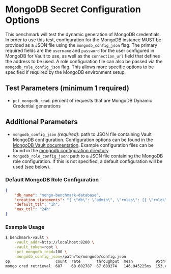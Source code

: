 # MongoDB Secret Configuration Options

This benchmark will test the dynamic generation of MongoDB credentials. In order to use this test, configuration for the MongoDB instance MUST be provided as a JSON file using the `mongodb_config_json` flag. The primary required fields are the `username` and `password` for the user configured in MongoDB for Vault to use, as well as the `connection_url` field that defines the address to be used. A role configuration file can also be passed via the `mongodb_role_config_json` flag. This allows more specific options to be specified if required by the MongoDB environment setup.

## Test Parameters (minimum 1 required)

- `pct_mongodb_read`: percent of requests that are MongoDB Dynamic Credential generations

## Additional Parameters

- `mongodb_config_json` _(required)_: path to JSON file containing Vault MongoDB configuration.  Configuration options can be found in the [MongoDB Vault documentation](https://www.vaultproject.io/api-docs/secret/databases/mongodb#configure-connection).  Example configuration files can be found in the [mongodb configuration directory](/configs/mongodb/).
- `mongodb_role_config_json`: path to a JSON file containing the MongoDB role configuration. If this is not specified, a default configuration will be used (see below).

### Default MongoDB Role Configuration

```json
{
    "db_name": "mongo-benchmark-database",
    "creation_statements": "{ \"db\": \"admin\", \"roles\": [{ \"role\": \"readWrite\" }, {\"role\": \"read\", \"db\": \"foo\"}] }",
    "default_ttl": "1h",
    "max_ttl": "24h"
}
```

### Example Usage

```bash
$ benchmark-vault \
    -vault_addr=http://localhost:8200 \
    -vault_token=root \
    -pct_mongodb_read=100 \
    -mongodb_config_json=/path/to/mongodb/config.json
op                    count  rate       throughput  mean          95th%         99th%         successRatio
mongo cred retrieval  687    68.602787  67.609274   146.945225ms  153.417724ms  176.005047ms  100.00%
```
